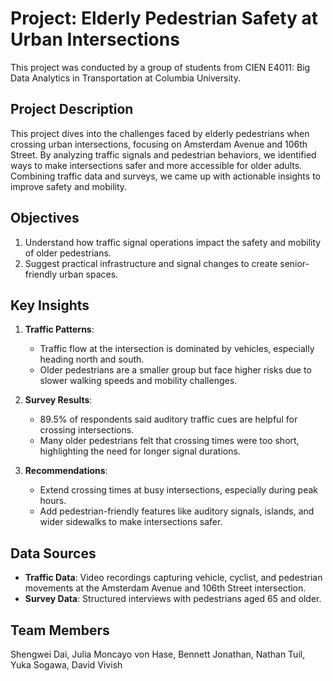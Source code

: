 # **Project: Elderly Pedestrian Safety at Urban Intersections**
This project was conducted by a group of students from CIEN E4011: Big Data Analytics in Transportation at Columbia University.

## **Project Description**
This project dives into the challenges faced by elderly pedestrians when crossing urban intersections, focusing on Amsterdam Avenue and 106th Street. By analyzing traffic signals and pedestrian behaviors, we identified ways to make intersections safer and more accessible for older adults. Combining traffic data and surveys, we came up with actionable insights to improve safety and mobility.

## **Objectives**
1. Understand how traffic signal operations impact the safety and mobility of older pedestrians.
2. Suggest practical infrastructure and signal changes to create senior-friendly urban spaces.

## **Key Insights**
1. **Traffic Patterns**:
   - Traffic flow at the intersection is dominated by vehicles, especially heading north and south.
   - Older pedestrians are a smaller group but face higher risks due to slower walking speeds and mobility challenges.

2. **Survey Results**:
   - 89.5% of respondents said auditory traffic cues are helpful for crossing intersections.
   - Many older pedestrians felt that crossing times were too short, highlighting the need for longer signal durations.

3. **Recommendations**:
   - Extend crossing times at busy intersections, especially during peak hours.
   - Add pedestrian-friendly features like auditory signals, islands, and wider sidewalks to make intersections safer.

## **Data Sources**
- **Traffic Data**: Video recordings capturing vehicle, cyclist, and pedestrian movements at the Amsterdam Avenue and 106th Street intersection.
- **Survey Data**: Structured interviews with pedestrians aged 65 and older.

## **Team Members**
Shengwei Dai, Julia Moncayo von Hase, Bennett Jonathan, Nathan Tuil, Yuka Sogawa, David Vivish
